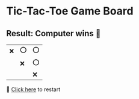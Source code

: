 # Tic-Tac-Toe Game Board
## Result: Computer wins 🤖
|   |   |   |
|---|---|---|
|❌ |⭕ |⭕ |
|  |❌ |⭕ |
|  |  |❌ |

🔄 [Click here](EEEEEEEEE.md) to restart
